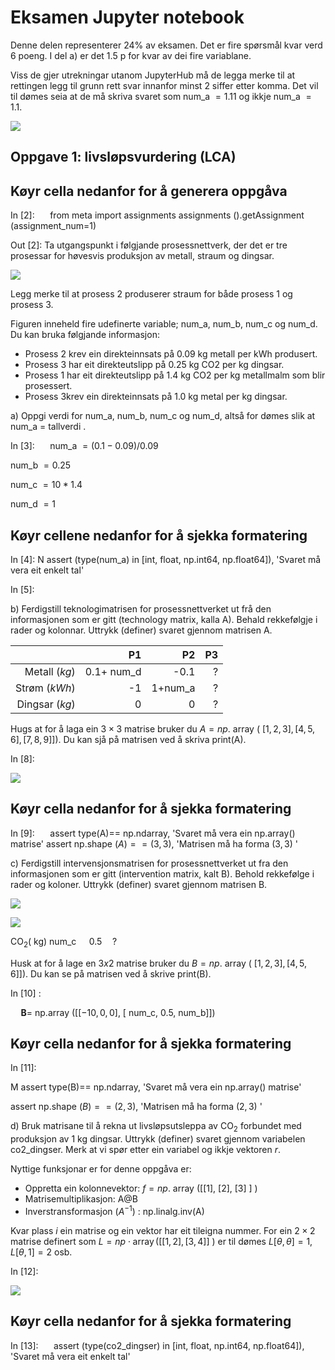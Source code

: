 # Eksamen Jupyter notebook 

Denne delen representerer $24 \%$ av eksamen. Det er fire spørsmål kvar verd 6 poeng. I del a) er det 1.5 p for kvar av dei fire variablane.

Viss de gjer utrekningar utanom JupyterHub må de legga merke til at rettingen legg til grunn rett svar innanfor minst 2 siffer etter komma. Det vil til dømes seia at de må skriva svaret som num_a $=1.11$ og ikkje num_a $=1.1$.

![](https://cdn.mathpix.com/cropped/2024_03_11_b1e9c9c31b1276d8a475g-1.jpg?height=503&width=1552&top_left_y=586&top_left_x=449)

## Oppgave 1: livsløpsvurdering (LCA)

## Køyr cella nedanfor for å generera oppgåva

In [2]: $\quad$ from meta import assignments assignments ().getAssignment (assignment_num=1)

Out [2]: Ta utgangspunkt i følgjande prosessnettverk, der det er tre prosessar for høvesvis produksjon av metall, straum og dingsar.

![](https://cdn.mathpix.com/cropped/2024_03_11_b1e9c9c31b1276d8a475g-2.jpg?height=449&width=1491&top_left_y=365&top_left_x=531)

Legg merke til at prosess 2 produserer straum for både prosess 1 og prosess 3.

Figuren inneheld fire udefinerte variable; num_a, num_b, num_c og num_d. Du kan bruka følgjande informasjon:

- Prosess 2 krev ein direkteinnsats på $0.09 \mathrm{~kg}$ metall per kWh produsert.
- Prosess 3 har eit direkteutslipp på $0.25 \mathrm{~kg}$ CO2 per kg dingsar.
- Prosess 1 har eit direkteutslipp på $1.4 \mathrm{~kg}$ CO2 per kg metallmalm som blir prosessert.
- Prosess $3 \mathrm{krev}$ ein direkteinnsats på $1.0 \mathrm{~kg}$ metal per kg dingsar.

a) Oppgi verdi for num_a, num_b, num_c og num_d, altså for dømes slik at num_a = tallverdi .

In [3]: $\quad$ num_a $=(0.1-0.09) / 0.09$

num_b $=0.25$

num_c $=10 * 1.4$

num_d $=1$

## Køyr cellene nedanfor for å sjekka formatering

In [4]: N assert (type(num_a) in [int, float, np.int64, np.float64]), 'Svaret må vera eit enkelt tal'

In $[5]:$

b) Ferdigstill teknologimatrisen for prosessnettverket ut frå den informasjonen som er gitt (technology matrix, kalla A). Behald rekkefølgje i rader og kolonnar. Uttrykk (definer) svaret gjennom matrisen A.

|  | P1 | P2 | P3 |
| ---: | ---: | ---: | ---: |
| Metall $(k g)$ | $0.1+$ num_d | -0.1 | $?$ |
| Strøm $(k W h)$ | -1 | 1+num_a | $?$ |
| Dingsar $(k g)$ | 0 | 0 | $?$ |

Hugs at for å laga ein $3 \times 3$ matrise bruker du $A=n p$. array ( $[1,2,3],[4,5,6],[7,8,9]])$. Du kan sjå på matrisen ved å skriva print(A).

In $[8]:$

![](https://cdn.mathpix.com/cropped/2024_03_11_b1e9c9c31b1276d8a475g-3.jpg?height=158&width=877&top_left_y=1156&top_left_x=410)

## Køyr cella nedanfor for å sjekka formatering

In [9]: $\quad$ assert type(A)== np.ndarray, 'Svaret må vera ein np.array() matrise' assert np.shape $(A)==(3,3)$, 'Matrisen må ha forma $(3,3)$ '

c) Ferdigstill intervensjonsmatrisen for prosessnettverket ut fra den informasjonen som er gitt (intervention matrix, kalt B). Behold rekkefølge i rader og koloner. Uttrykk (definer) svaret gjennom matrisen B.

![](https://cdn.mathpix.com/cropped/2024_03_11_b1e9c9c31b1276d8a475g-3.jpg?height=116&width=544&top_left_y=1850&top_left_x=1236)

![](https://cdn.mathpix.com/cropped/2024_03_11_b1e9c9c31b1276d8a475g-4.jpg?height=79&width=579&top_left_y=94&top_left_x=1201)

$\mathrm{CO}_{2}(\mathrm{~kg})$ num_c $\quad 0.5 \quad ?$

Husk at for å lage en $3 x 2$ matrise bruker du $B=n p$. array ( $[1,2,3],[4,5,6]])$. Du kan se på matrisen ved å skrive print(B).

In $[10]$ :

$\quad \mathbf{B}=$ np.array $([[-10,0,0]$,
$[$ num_c, 0.5, num_b]])

## Køyr cella nedanfor for å sjekka formatering

In [11]:

M assert type(B)== np.ndarray, 'Svaret må vera ein np.array() matrise'

assert np.shape $(B)==(2,3)$, 'Matrisen må ha forma $(2,3)$ '

d) Bruk matrisane til å rekna ut livsløpsutsleppa av $\mathrm{CO}_{2}$ forbundet med produksjon av $1 \mathrm{~kg}$ dingsar. Uttrykk (definer) svaret gjennom variabelen co2_dingser. Merk at vi spør etter ein variabel og ikkje vektoren $r$.

Nyttige funksjonar er for denne oppgåva er:

- Oppretta ein kolonnevektor: $f=n p$. array ([[1], [2], [3] ] )
- Matrisemultiplikasjon: А@B
- Inverstransformasjon $\left(A^{-1}\right)$ : np.linalg.inv(A)

Kvar plass $i$ ein matrise og ein vektor har eit tileigna nummer. For ein $2 \times 2$ matrise definert som $L=n p \cdot \operatorname{array}([[1,2],[3,4]]$ ) er til dømes $L[\theta, \theta]=1, L[\theta, 1]=2$ osb.

In $[12]:$

![](https://cdn.mathpix.com/cropped/2024_03_11_b1e9c9c31b1276d8a475g-4.jpg?height=149&width=648&top_left_y=1566&top_left_x=416)

## Køyr cella nedanfor for å sjekka formatering

In [13]: $\quad$ assert (type(co2_dingser) in [int, float, np.int64, np.float64]), 'Svaret må vera eit enkelt tal'

